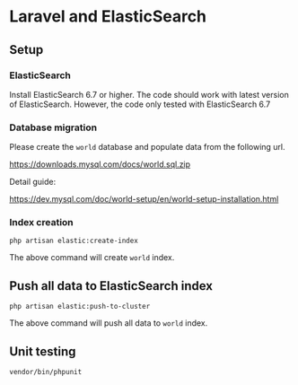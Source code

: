 # Laravel and ElasticSearch

## Setup

### ElasticSearch
Install ElasticSearch 6.7 or higher. The code should work with latest version of ElasticSearch. However, the code only tested with ElasticSearch 6.7

### Database migration
Please create the `world` database and populate data from the following url.

https://downloads.mysql.com/docs/world.sql.zip

Detail guide:

https://dev.mysql.com/doc/world-setup/en/world-setup-installation.html


### Index creation

```
php artisan elastic:create-index
```

The above command will create `world` index.

## Push all data to ElasticSearch index

```
php artisan elastic:push-to-cluster
```

The above command will push all data to `world` index.

## Unit testing
```
vendor/bin/phpunit
```
